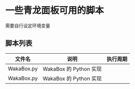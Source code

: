 # 一些青龙面板可用的脚本

需要自行设定环境变量

## 脚本列表

| 文件名     | 说明                   | 执行周期 |
| ---------- | ---------------------- | -------- |
| WakaBox.py | WakaBox 的 Python 实现 |          |
| WakaBox.py | WakaBox 的 Python 实现 |          |
